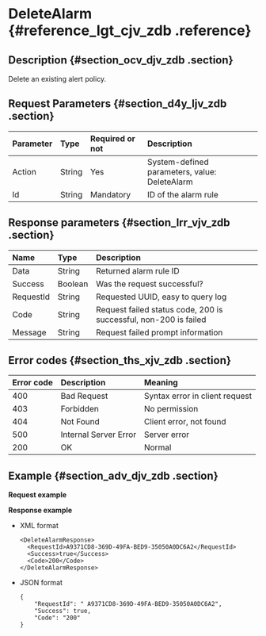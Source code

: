 # DeleteAlarm {#reference_lgt_cjv_zdb .reference}

## Description {#section_ocv_djv_zdb .section}

Delete an existing alert policy.

## Request Parameters {#section_d4y_ljv_zdb .section}

|Parameter|Type|Required or not|Description|
|:--------|:---|:--------------|:----------|
|Action|String|Yes|System-defined parameters, value: DeleteAlarm|
|Id|String|Mandatory|ID of the alarm rule|

## Response parameters {#section_lrr_vjv_zdb .section}

|Name|Type|Description|
|:---|:---|:----------|
|Data|String|Returned alarm rule ID|
|Success|Boolean|Was the request successful?|
|RequestId|String|Requested UUID, easy to query log|
|Code|String|Request failed status code, 200 is successful, non-200 is failed|
|Message|String|Request failed prompt information|

## Error codes {#section_ths_xjv_zdb .section}

|Error code|Description|Meaning|
|:---------|:----------|:------|
|400|Bad Request|Syntax error in client request|
|403|Forbidden|No permission|
|404|Not Found|Client error, not found|
|500|Internal Server Error|Server error|
|200|OK|Normal|

## Example {#section_adv_djv_zdb .section}

**Request example**

**Response example**

-   XML format

    ```
    <DeleteAlarmResponse>
      <RequestId>A9371CD8-369D-49FA-BED9-35050A0DC6A2</RequestId>
      <Success>true</Success>
      <Code>200</Code>
    </DeleteAlarmResponse>
    ```

-   JSON format

    ```
    {
        "RequestId": " A9371CD8-369D-49FA-BED9-35050A0DC6A2", 
        "Success": true, 
        "Code": "200"
    }
    ```


